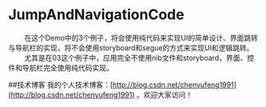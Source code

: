 # JumpAndNavigationCode
&emsp;&emsp;&nbsp;在这个Demo中的3个例子，将会使用纯代码来实现UI的简单设计、界面跳转与导航栏的实现，将不会使用storyboard和segue的方式来实现UI和逻辑跳转。</br>
&emsp;&emsp;&nbsp;尤其是在03这个例子中，应用完全不使用nib文件和storyboard，界面、控件和导航栏完全使用纯代码实现。

##技术博客
我的个人技术博客：[http://blog.csdn.net/chenyufeng1991](http://blog.csdn.net/chenyufeng1991) 。欢迎大家访问！